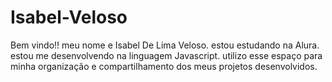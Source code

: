 # Isabel-Veloso

Bem vindo!!
meu nome e Isabel De Lima Veloso.
estou estudando na Alura.
estou me desenvolvendo na linguagem Javascript.
utilizo esse espaço para minha organização e compartilhamento dos meus projetos desenvolvidos.
